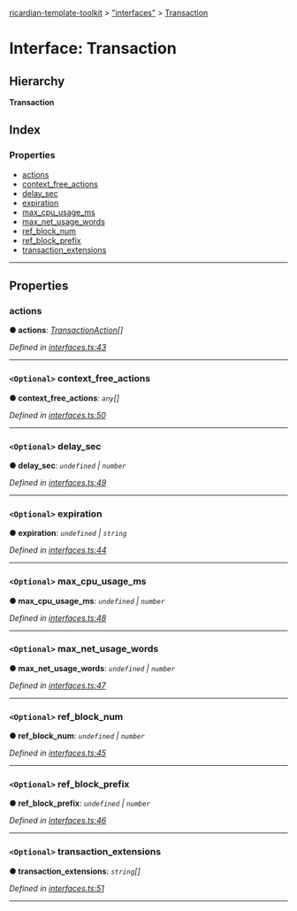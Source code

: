 [ricardian-template-toolkit](../README.md) > ["interfaces"](../modules/_interfaces_.md) > [Transaction](../interfaces/_interfaces_.transaction.md)

# Interface: Transaction

## Hierarchy

**Transaction**

## Index

### Properties

* [actions](_interfaces_.transaction.md#actions)
* [context_free_actions](_interfaces_.transaction.md#context_free_actions)
* [delay_sec](_interfaces_.transaction.md#delay_sec)
* [expiration](_interfaces_.transaction.md#expiration)
* [max_cpu_usage_ms](_interfaces_.transaction.md#max_cpu_usage_ms)
* [max_net_usage_words](_interfaces_.transaction.md#max_net_usage_words)
* [ref_block_num](_interfaces_.transaction.md#ref_block_num)
* [ref_block_prefix](_interfaces_.transaction.md#ref_block_prefix)
* [transaction_extensions](_interfaces_.transaction.md#transaction_extensions)

---

## Properties

<a id="actions"></a>

###  actions

**● actions**: *[TransactionAction](_interfaces_.transactionaction.md)[]*

*Defined in [interfaces.ts:43](https://github.com/EOSIO/ricardian-template-toolkit/blob/e13c57b/src/interfaces.ts#L43)*

___
<a id="context_free_actions"></a>

### `<Optional>` context_free_actions

**● context_free_actions**: *`any`[]*

*Defined in [interfaces.ts:50](https://github.com/EOSIO/ricardian-template-toolkit/blob/e13c57b/src/interfaces.ts#L50)*

___
<a id="delay_sec"></a>

### `<Optional>` delay_sec

**● delay_sec**: *`undefined` \| `number`*

*Defined in [interfaces.ts:49](https://github.com/EOSIO/ricardian-template-toolkit/blob/e13c57b/src/interfaces.ts#L49)*

___
<a id="expiration"></a>

### `<Optional>` expiration

**● expiration**: *`undefined` \| `string`*

*Defined in [interfaces.ts:44](https://github.com/EOSIO/ricardian-template-toolkit/blob/e13c57b/src/interfaces.ts#L44)*

___
<a id="max_cpu_usage_ms"></a>

### `<Optional>` max_cpu_usage_ms

**● max_cpu_usage_ms**: *`undefined` \| `number`*

*Defined in [interfaces.ts:48](https://github.com/EOSIO/ricardian-template-toolkit/blob/e13c57b/src/interfaces.ts#L48)*

___
<a id="max_net_usage_words"></a>

### `<Optional>` max_net_usage_words

**● max_net_usage_words**: *`undefined` \| `number`*

*Defined in [interfaces.ts:47](https://github.com/EOSIO/ricardian-template-toolkit/blob/e13c57b/src/interfaces.ts#L47)*

___
<a id="ref_block_num"></a>

### `<Optional>` ref_block_num

**● ref_block_num**: *`undefined` \| `number`*

*Defined in [interfaces.ts:45](https://github.com/EOSIO/ricardian-template-toolkit/blob/e13c57b/src/interfaces.ts#L45)*

___
<a id="ref_block_prefix"></a>

### `<Optional>` ref_block_prefix

**● ref_block_prefix**: *`undefined` \| `number`*

*Defined in [interfaces.ts:46](https://github.com/EOSIO/ricardian-template-toolkit/blob/e13c57b/src/interfaces.ts#L46)*

___
<a id="transaction_extensions"></a>

### `<Optional>` transaction_extensions

**● transaction_extensions**: *`string`[]*

*Defined in [interfaces.ts:51](https://github.com/EOSIO/ricardian-template-toolkit/blob/e13c57b/src/interfaces.ts#L51)*

___

